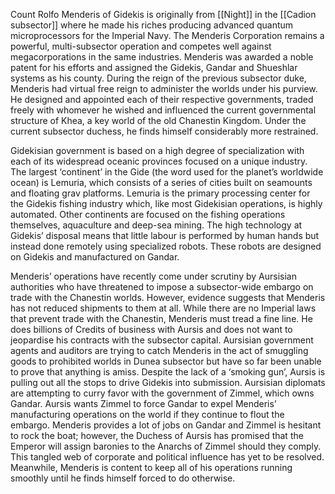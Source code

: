 Count Rolfo Menderis of Gidekis is originally from [[Night]] in the [[Cadion subsector]] where he made his riches producing advanced quantum microprocessors for the Imperial Navy. The Menderis Corporation remains a powerful, multi-subsector operation and competes well against megacorporations in the same industries. Menderis was awarded a noble patent for his efforts and assigned the Gidekis, Gandar and Shueshlar systems as his county. During the reign of the previous subsector duke, Menderis had virtual free reign to administer the worlds under his purview. He designed and appointed each of their respective governments, traded freely with whomever he wished and influenced the current governmental structure of Khea, a key world of the old Chanestin Kingdom. Under the current subsector duchess, he finds himself considerably more restrained.

Gidekisian government is based on a high degree of specialization with each of its widespread oceanic provinces focused on a unique industry. The largest ‘continent’ in the Gide (the word used for the planet’s worldwide ocean) is Lemuria, which consists of a series of cities built on seamounts and floating grav platforms. Lemuria is the primary processing center for the Gidekis fishing industry which, like most Gidekisian operations, is highly automated. Other continents are focused on the fishing operations themselves, aquaculture and deep-sea mining. The high technology at Gidekis’ disposal means that little labour is performed by human hands but instead done remotely using specialized robots. These robots are designed on Gidekis and manufactured on Gandar.

Menderis’ operations have recently come under scrutiny by Aursisian authorities who have threatened to impose a subsector-wide embargo on trade with the Chanestin worlds. However, evidence suggests that Menderis has not reduced shipments to them at all. While there are no Imperial laws that prevent trade with the Chanestin, Menderis must tread a fine line. He does billions of Credits of business with Aursis and does not want to jeopardise his contracts with the subsector capital. Aursisian government agents and auditors are trying to catch Menderis in the act of smuggling goods to prohibited worlds in Dunea subsector but have so far been unable to prove that anything is amiss. Despite the lack of a ‘smoking gun’, Aursis is pulling out all the stops to drive Gidekis into submission. Aursisian diplomats are attempting to curry favor with the government of Zimmel, which owns Gandar. Aursis wants Zimmel to force Gandar to expel Menderis’ manufacturing operations on the world if they continue to flout the embargo. Menderis provides a lot of jobs on Gandar and Zimmel is hesitant to rock the boat; however, the Duchess of Aursis has promised that the Emperor will assign baronies to the Anarchs of Zimmel should they comply. This tangled web of corporate and political influence has yet to be resolved. Meanwhile, Menderis is content to keep all of his operations running smoothly until he finds himself forced to do otherwise.

